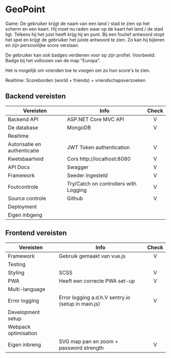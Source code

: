 # GeoPoint

Game: De gebruiker krijgt de naam van een land / stad te zien op het scherm en een kaart. Hij moet nu raden waar op de kaart het land / de stad ligt. Telkens hij het juist heeft krijg hij en punt. Bij een foutief antwoord stopt het spel en krijgt de gebruiker het juiste antwoord te zien. Zo kan hij bijleren en zijn persoonlijke score verslaan.

De gebruiker kan ook badges verdienen voor op zijn profiel. Voorbeeld: Badge bij het voltooien van de map "Europa".

Het is mogelijk om vrienden toe te voegen om zo hun score's te zien. 

Realtime: Scoreborden (world + friends) + vriendschapsverzoeken

## Backend vereisten

| Vereisten                    | Info                            			| Check |    
| -----------------------------|--------------------------------------------------------|:-----:|
| Backend API                  | ASP.NET Core MVC API            			|   V   |
| De database                  | MongoDB                         			|   V   |
| Realtime                     |                                 			|       |
| Autorisatie en authenticatie | JWT Token authentication        			|   V   |
| Kwetsbaarheid                | Cors http://localhost:8080      			|   V   |
| API Docs                     | Swagger                         			|   V   |
| Framework                    | Seeder ingesteld                			|   V   |
| Foutcontrole                 | Try/Catch on controllers with Logging            	|   V   |
| Source controle              | Github                          			|   V   |
| Deployment                   |                                 			|       |
| Eigen inbgeng                |                                 			|       |

## Frontend vereisten
 
| Vereisten                    | Info                            			| Check |  
| -----------------------------|--------------------------------------------------------|:-----:|
| Framework                    | Gebruik gemaakt van vue.js      			|   V   |
| Testing                      |                                 			|       |
| Styling                      | SCSS                            			|   V   |
| PWA                          | Heeft een correcte PWA set-up   			|   V   |
| Multi-language               |                                 			|       |
| Error logging                | Error logging a.d.h.V sentry.io (setup in main.js)	|   V   |
| Development setup            |                                			|       |
| Webpack optimisation         |                                 			|       |
| Eigen inbreng                | SVG map pan en zoom + password strength          	|   V   |
